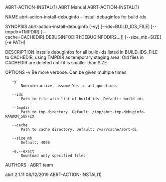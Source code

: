 ABRT-ACTION-INSTAL(1)                                                                            ABRT Manual                                                                            ABRT-ACTION-INSTAL(1)



NAME
       abrt-action-install-debuginfo - Install debuginfos for build-ids

SYNOPSIS
       abrt-action-install-debuginfo [-vy] [--ids=BUILD_IDS_FILE] [--tmpdir=TMPDIR] [--cache=CACHEDIR[:DEBUGINFODIR1:DEBUGINFODIR2...]] [--size_mb=SIZE] [-e PATH]

DESCRIPTION
       Installs debuginfos for all build-ids listed in BUILD_IDS_FILE to CACHEDIR, using TMPDIR as temporary staging area. Old files in CACHEDIR are deleted until it is smaller than SIZE.

OPTIONS
       -v
           Be more verbose. Can be given multiple times.

       -y
           Noninteractive, assume Yes to all questions

       --ids
           Path to file with list of build ids. Default: build_ids

       --tmpdir
           Path to tmp directory. Default: /tmp/abrt-tmp-debuginfo-RANDOM_SUFFIX

       --cache
           Path to cache directory. Default: /var/cache/abrt-di

       --size_mb
           Default: 4096

       -e,--exact
           Download only specified files

AUTHORS
       ·   ABRT team



abrt 2.1.11                                                                                       08/12/2019                                                                            ABRT-ACTION-INSTAL(1)
